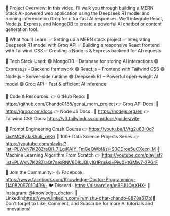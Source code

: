 🔹 Project Overview:
In this video, I’ll walk you through building a MERN Stack AI-powered web application using the Deepseek R1 model and running inference on Groq for ultra-fast AI responses. We’ll integrate React, Node.js, Express, and MongoDB to create a powerful AI chatbot or content generation tool.

🔹 What You’ll Learn:
✅ Setting up a MERN stack project
✅ Integrating Deepseek R1 model with Groq API
✅ Building a responsive React frontend with Tailwind CSS
✅ Creating a Node.js & Express backend for AI requests

🔹 Tech Stack Used:
🟢 MongoDB – Database for storing AI interactions
🟢 Express.js – Backend framework
🟢 React.js – Frontend with Tailwind CSS
🟢 Node.js – Server-side runtime
🟢 Deepseek R1 – Powerful open-weight AI model
🟢 Groq API – Fast & efficient AI inference

🔹 Code & Resources:
👉 GitHub Repo: 🔗 https://github.com/Chando0185/genai_mern_project
👉 Groq API Docs:  🔗 https://groq.com/docs
👉 Node JS Docs : 🔗 https://nodejs.org/en
👉 Tailwind CSS Docs: https://v3.tailwindcss.com/docs/guides/vite

🎥 Prompt Engineering Crash Course 👉 https://youtu.be/LVtg2u83-0o?si=YMQ8yJaS9uk_xeK6
🎥 100+ Data Science Projects Series 👉 https://youtube.com/playlist?list=PLWyN7K28ZraQi1_7ILgiKAiY_FmGeQWbI&si=S0CDroe5uCXecn_M
🎥 Machine Learning Algorithm From Scratch 👉
https://youtube.com/playlist?list=PLWyN7K28ZraQt7nexRNV6DIkJQLyIG1Rm&si=Piw0HtGMw7-2PGrF

💬 Join the Community:- 
👍 Facebook: https://www.facebook.com/Knowledge-Doctor-Programming-114082097010409/- 
🐦 Discord : https://discord.gg/m9FJUQgXHX- 
📸 Instagram: @knowledge_doctor- 
💼 LinkedIn:https://www.linkedin.com/in/mishu-dhar-chando-8878a617b)🎥 Don't forget to Like, Comment, and Subscribe for more AI tutorials and innovations!
